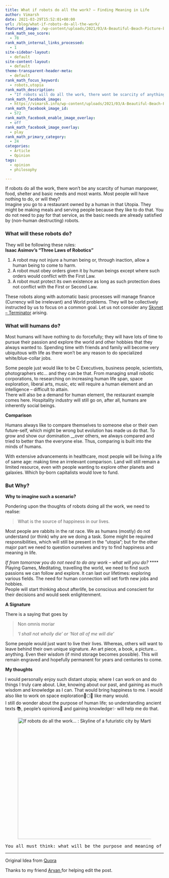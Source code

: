 ```yaml
---
title: What if robots do all the work? – Finding Meaning in Life
author: Vimarsh
date: 2021-03-29T15:52:01+00:00
url: /blog/what-if-robots-do-all-the-work/
featured_image: /wp-content/uploads/2021/03/A-Beautiful-Beach-Picture-by-Zac-Durant-from-Unsplash.jpg
rank_math_seo_score:
  - 78
rank_math_internal_links_processed:
  - 1
site-sidebar-layout:
  - default
site-content-layout:
  - default
theme-transparent-header-meta:
  - default
rank_math_focus_keyword:
  - robots,utopia
rank_math_description:
  - "If robots will do all the work, there wont be scarcity of anything in particular. What will we, as individuals do if we don't have anything to do in particular?"
rank_math_facebook_image:
  - https://vimarsh.info/wp-content/uploads/2021/03/A-Beautiful-Beach-Picture-by-Zac-Durant-from-Unsplash.jpg
rank_math_facebook_image_id:
  - 572
rank_math_facebook_enable_image_overlay:
  - off
rank_math_facebook_image_overlay:
  - play
rank_math_primary_category:
  - 24
categories:
  - Article
  - Opinion
tags:
  - opinion
  - philosophy

---
```

If robots do all the work, there won&#8217;t be any scarcity of human manpower, food, shelter and basic needs and most wants. Most people will have nothing to do, or will they?  
Imagine you go to a restaurant owned by a human in that Utopia. They might be making meals and serving people because they like to do that. You do not need to pay for that service, as the basic needs are already satisfied by (non-human destructing) robots.

### What will these robots do?

They will be following these rules:  
**Isaac Asimov&#8217;s &#8220;Three Laws of Robotics&#8221;**

  1. A robot may not injure a human being or, through inaction, allow a human being to come to harm.
  2. A robot must obey orders given it by human beings except where such orders would conflict with the First Law.
  3. A robot must protect its own existence as long as such protection does not conflict with the First or Second Law.

These robots along with automatic basic processes will manage finance (Currency will be irrelevant) and World problems. They will be collectively instructed by us to focus on a common goal. Let us not consider any <a aria-label="Skynet - Terminator (opens in a new tab)" href="https://en.wikipedia.org/wiki/Skynet_(Terminator)?utm_source=vimarsh" target="_blank" rel="noreferrer noopener" class="rank-math-link">Skynet &#8211; Terminator</a> arising.

### What will humans do?

Most humans will have nothing to do forcefully; they will have lots of time to pursue their passion and explore the world and other hobbies that they always wanted to. Spending time with friends and family will become very ubiquitous with life as there won&#8217;t be any reason to do specialized white/blue-collar jobs.

Some people just would like to be C Executives, business people, scientists, photographers etc&#8230; and they can be that. From managing small robotic corporations, to researching on increasing human life span, space exploration, liberal arts, music, etc will require a human element and an intelligence &#8211; difficult to attain.  
There will also be a demand for human element, the restaurant example comes here. Hospitality industry will still go on, after all, humans are inherently social beings.

**Comparison**

Humans always like to compare themselves to someone else or their own future-self, which might be wrong but evolution has made us do that. To grow and show our domination __over others, we always compared and tried to better than the everyone else. Thus, comparing is built into the minds of humans.

With extensive advancements in healthcare, most people will be living a life of same age: making time an irrelevant comparison. Land will still remain a limited resource, even with people wanting to explore other planets and galaxies. Which by-born capitalists would love to fund. 

### But Why?

**Why to imagine such a scenario?**

Pondering upon the thoughts of robots doing all the work, we need to realise:

<blockquote class="wp-block-quote">
  <p>
    What is the source of happiness in our lives.
  </p>
</blockquote>

Most people are rabbits in the rat race. We as humans (mostly) do not understand (or think) why are we doing a task. Some might be required responsibilities, which will still be present in the &#8220;utopia&#8221;; but for the other major part we need to question ourselves and try to find happiness and meaning in life. 

_<span class="has-inline-color has-vivid-red-color">If from tomorrow you do not need to do any work &#8211; what will you do?</span>_ ****  
Playing Games, Meditating, travelling the world, we need to find such passions we can follow and explore. It can last our lifetimes: exploring various fields. The need for human connection will set forth new jobs and hobbies.  
People will start thinking about afterlife, be conscious and conscient for their decisions and would seek enlightenment.

**A Signature**

There is a saying that goes by

<blockquote class="wp-block-quote">
  <p>
    Non omnis moriar
  </p>
  
  <cite>&#8216;I shall not wholly die&#8217; or &#8216;Not all of me will die&#8217;</cite>
</blockquote>

Some people would just want to live their lives. Whereas, others will want to leave behind their own unique signature. An art piece, a book, a picture&#8230; anything. Even their wisdom (if mind storage becomes possible). This will remain engraved and hopefully permanent for years and centuries to come.

**My thoughts**

I would personally enjoy such distant utopia; where I can work on and do things I truly care about. Like, knowing about our past, and gaining as much wisdom and knowledge as I can. That would bring happiness to me. I would also like to work on space exploration🚀🌕🌑 like many would.  
I still do wonder about the purpose of human life; so understanding ancient texts 📚, people&#8217;s opinions💭 and gaining knowledge✨ will help me do that. <figure class="wp-block-image size-large">

<img loading="lazy" width="1024" height="385" src="https://vimarsh.info/wp-content/uploads/2021/03/Skyline-of-a-futuristic-city-by-Martin-Adams-from-Unsplash-1024x385.jpg" alt="If robots do all the work... : Skyline of a futuristic city by Martin Adams from Unsplash" class="wp-image-571" srcset="https://vimarsh.info/wp-content/uploads/2021/03/Skyline-of-a-futuristic-city-by-Martin-Adams-from-Unsplash-1024x385.jpg 1024w, https://vimarsh.info/wp-content/uploads/2021/03/Skyline-of-a-futuristic-city-by-Martin-Adams-from-Unsplash-300x113.jpg 300w, https://vimarsh.info/wp-content/uploads/2021/03/Skyline-of-a-futuristic-city-by-Martin-Adams-from-Unsplash-768x289.jpg 768w, https://vimarsh.info/wp-content/uploads/2021/03/Skyline-of-a-futuristic-city-by-Martin-Adams-from-Unsplash-1536x578.jpg 1536w, https://vimarsh.info/wp-content/uploads/2021/03/Skyline-of-a-futuristic-city-by-Martin-Adams-from-Unsplash-2048x770.jpg 2048w, https://vimarsh.info/wp-content/uploads/2021/03/Skyline-of-a-futuristic-city-by-Martin-Adams-from-Unsplash-1320x497.jpg 1320w, https://vimarsh.info/wp-content/uploads/2021/03/Skyline-of-a-futuristic-city-by-Martin-Adams-from-Unsplash-150x56.jpg 150w" sizes="(max-width: 1024px) 100vw, 1024px" /> </figure> 

<pre class="wp-block-verse">You all must think: what will be the purpose and meaning of life for you, if Robots do all the boring work you are doing right now?</pre>

<hr class="wp-block-separator is-style-dots" />

Original Idea from <a aria-label="Quora (opens in a new tab)" href="https://www.quora.com/Theoretically-imagine-a-future-where-robots-do-all-the-work-thus-people-would-have-their-entire-life-free-There-will-be-no-currency-no-responsibilities-no-worries-What-would-be-point-and-meaning-of-such-life-Would" target="_blank" rel="noreferrer noopener" class="rank-math-link">Quora</a>

Thanks to my friend <a aria-label="Aryan  (opens in a new tab)" href="https://aryantiwari.com/?utm_source=vimarsh" target="_blank" rel="noreferrer noopener" class="rank-math-link">Aryan </a>for helping edit the post.